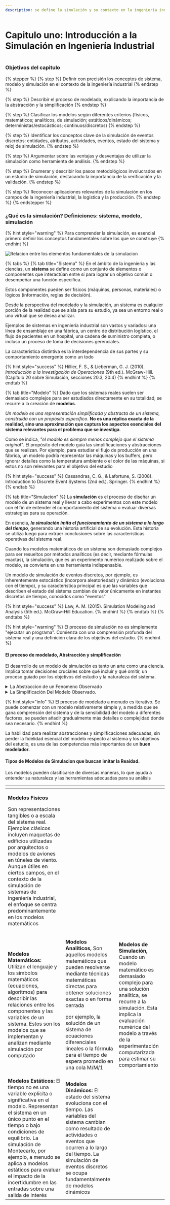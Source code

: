 ```yaml
---
description: se define la simulación y su contexto en la ingeniería industrial
---
```


# Capitulo uno: Introducción a la Simulación en Ingeniería Industrial

<img src="../.gitbook/assets/file.excalidraw (2).svg" alt="" class="gitbook-drawing">

### Objetivos del capitulo

{% stepper %}
{% step %}
Definir con precisión los conceptos de sistema, modelo y simulación en el contexto de la ingeniería industrial
{% endstep %}

{% step %}
Describir el proceso de modelado, explicando la importancia de la abstracción y la simplificación
{% endstep %}

{% step %}
Clasificar los modelos según diferentes criterios (físicos, matemáticos; analíticos, de simulación; estáticos/dinámicos; deterministas/estocásticos; continuos/discretos)
{% endstep %}

{% step %}
Identificar los conceptos clave de la simulación de eventos discretos: entidades, atributos, actividades, eventos, estado del sistema y reloj de simulación.
{% endstep %}

{% step %}
Argumentar sobre las ventajas y desventajas de utilizar la simulación como herramienta de análisis.
{% endstep %}

{% step %}
Enumerar y describir los pasos metodológicos involucrados en un estudio de simulación, destacando la importancia de la verificación y la validación.
{% endstep %}

{% step %}
Reconocer aplicaciones relevantes de la simulación en los campos de la ingeniería industrial, la logística y la producción.
{% endstep %}
{% endstepper %}

### ¿Qué es la simulación? Definiciones: sistema, modelo, simulación

{% hint style="warning" %}
Para comprender la simulación, es esencial primero definir los conceptos fundamentales sobre los que se construye
{% endhint %}

<img src="../.gitbook/assets/file.excalidraw (3).svg" alt="Relacion entre los elementos fundamentales de la simulacion" class="gitbook-drawing">

{% tabs %}
{% tab title="Sistema" %}
En el ámbito de la ingeniería y las ciencias, un **sistema** se define como un conjunto de elementos o componentes que interactúan entre sí para lograr un objetivo común o desempeñar una función específica.&#x20;

Estos componentes pueden ser físicos (máquinas, personas, materiales) o lógicos (información, reglas de decisión).&#x20;

Desde la perspectiva del modelado y la simulación, un sistema es cualquier porción de la realidad que se aísla para su estudio, ya sea un entorno real o uno virtual que se desea analizar.&#x20;

Ejemplos de sistemas en ingeniería industrial son vastos y variados: una línea de ensamblaje en una fábrica, un centro de distribución logístico, el flujo de pacientes en un hospital, una cadena de suministro completa, o incluso un proceso de toma de decisiones gerenciales.&#x20;

La característica distintiva es la interdependencia de sus partes y su comportamiento emergente como un todo&#x20;

{% hint style="success" %}
Hillier, F. S., & Lieberman, G. J. (2010). _Introducción a la Investigación de Operaciones_ (9th ed.). McGraw-Hill. (Capítulo 20 sobre Simulación, secciones 20.3, 20.4)
{% endhint %}
{% endtab %}

{% tab title="Modelo" %}
Dado que los sistemas reales suelen ser demasiado complejos para ser estudiados directamente en su totalidad, se recurre a la creación de **modelos**.&#x20;

_Un modelo es una representación simplificada y abstracta de un sistema, construida con un propósito específico_. **No es una réplica exacta de la realidad, sino una aproximación que captura los aspectos esenciales del sistema relevantes para el problema que se investiga**.&#x20;

Como se indica, _"el modelo es siempre menos complejo que el sistema original"_. El propósito del modelo guía las simplificaciones y abstracciones que se realizan. Por ejemplo, para estudiar el flujo de producción en una fábrica, un modelo podría representar las máquinas y los buffers, pero ignorar detalles como la temperatura ambiente o el color de las máquinas, si estos no son relevantes para el objetivo del estudio

{% hint style="success" %}
Cassandras, C. G., & Lafortune, S. (2008). Introduction to Discrete Event Systems (2nd ed.). Springer.
{% endhint %}
{% endtab %}

{% tab title="Simulacion" %}
La **simulación** es el proceso de diseñar un modelo de un sistema real y llevar a cabo experimentos con este modelo con el fin de entender el comportamiento del sistema o evaluar diversas estrategias para su operación.&#x20;

En esencia, _**la simulación imita el funcionamiento de un sistema a lo largo del tiempo**_, generando una historia artificial de su evolución. Esta historia se utiliza luego para extraer conclusiones sobre las características operativas del sistema real.&#x20;

Cuando los modelos matemáticos de un sistema son demasiado complejos para ser resueltos por métodos analíticos (es decir, mediante fórmulas exactas), la simulación, que es un experimento numérico realizado sobre el modelo, se convierte en una herramienta indispensable.&#x20;

Un modelo de simulación de eventos discretos, por ejemplo, es inherentemente estocástico (incorpora aleatoriedad) y dinámico (evoluciona con el tiempo), y su característica principal es que las variables que describen el estado del sistema cambian de valor únicamente en instantes discretos de tiempo, conocidos como "eventos"

{% hint style="success" %}
Law, A. M. (2015). Simulation Modeling and Analysis (5th ed.). McGraw-Hill Education.
{% endhint %}
{% endtab %}
{% endtabs %}

{% hint style="warning" %}
El proceso de simulación no es simplemente "ejecutar un programa". Comienza con una comprensión profunda del sistema real y una definición clara de los objetivos del estudio.
{% endhint %}

#### El proceso de modelado, Abstracción y simplificación

El desarrollo de un modelo de simulación es tanto un arte como una ciencia. Implica tomar decisiones cruciales sobre qué incluir y qué omitir, un proceso guiado por los objetivos del estudio y la naturaleza del sistema.

<details>

<summary>La Abstraccion de un Fenomeno Observado</summary>

La abstracción consiste en _**identificar y capturar la esencia de un sistema**_, _ignorando los detalles que se consideran irrelevantes para el propósito del estudio._&#x20;

{% hint style="info" %}
Es el proceso de "elevarse" por encima de los detalles minuciosos para obtener una visión más general y manejable.&#x20;
{% endhint %}

En el contexto del modelado, la abstracción permite **"usar cada parte del modelo sin conocer sus detalles internos"**. Los modelos de simulación pueden operar en diferentes niveles de abstracción.&#x20;

Por ejemplo, a un nivel _estratégico alto_, se pueden modelar flujos agregados en una cadena de suministro sin detallar cada camión o producto individual.&#x20;

A un nivel _operativo bajo_, se podría modelar el movimiento preciso de un vehículo guiado automáticamente (AGV) en un almacén, incluyendo sus aceleraciones y desaceleraciones.&#x20;

{% hint style="warning" %}
La elección del nivel de abstracción correcto es **crítica**,&#x20;

* Un modelo demasiado abstracto puede no capturar los fenómenos importantes, mientras que uno innecesariamente detallado puede volverse intratable o consumir demasiados recursos computacionales&#x20;

-CRC-
{% endhint %}

</details>

<details>

<summary>La Simplificación Del Modelo Observado.</summary>

La simplificación va de la mano con la abstracción. Dado que los sistemas reales son inherentemente complejos, cualquier modelo será una simplificación de esa realidad.&#x20;

El objetivo es lograr una _"simplificación válida"_ , es decir, un modelo que sea lo suficientemente simple para ser comprendido, construido y analizado, pero lo suficientemente detallado para representar adecuadamente aquellos aspectos del sistema que son cruciales para los objetivos del estudio.&#x20;

Como lo expresa la máxima citada en , un modelo debe ser "_**tan simple como sea posible, pero nunca más simple"**_. Esto implica un delicado equilibrio.&#x20;

Omitir características importantes puede invalidar el modelo, mientras que incluir detalles superfluos puede oscurecer los resultados, aumentar el tiempo de desarrollo y ejecución, y dificultar la validación del mismo.

{% hint style="success" %}
Banks, J., Carson, J. S., II, Nelson, B. L., & Nicol, D. M. (2010). Discrete-Event System Simulation (5th ed.)
{% endhint %}

</details>

{% hint style="info" %}
El proceso de modelado a menudo es iterativo. Se puede comenzar con un modelo relativamente simple y, a medida que se gana comprensión del sistema y de la sensibilidad del modelo a diferentes factores, se pueden añadir gradualmente más detalles o complejidad donde sea necesario.
{% endhint %}

La habilidad para realizar abstracciones y simplificaciones adecuadas, sin perder la fidelidad esencial del modelo respecto al sistema y los objetivos del estudio, es una de las competencias más importantes de un **buen modelador.**

#### Tipos de Modelos de Simulacion que buscan imitar la Reaidad.

Los modelos pueden clasificarse de diversas maneras, lo que ayuda a entender su naturaleza y las herramientas adecuadas para su análisis

<table data-view="cards"><thead><tr><th></th><th></th><th></th></tr></thead><tbody><tr><td><p><strong>Modelos Fisicos</strong></p><p>Son representaciones tangibles o a escala del sistema real. Ejemplos clásicos incluyen maquetas de edificios utilizadas por arquitectos o modelos de aviones en túneles de viento. Aunque útiles en ciertos campos, en el contexto de la simulación de sistemas de ingeniería industrial, el enfoque se centra predominantemente en los modelos matemáticos</p></td><td></td><td></td></tr><tr><td><strong>Modelos Matemáticos:</strong> Utilizan el lenguaje y los símbolos matemáticos (ecuaciones, algoritmos) para describir las relaciones entre los componentes y las variables de un sistema. Estos son los modelos que se implementan y analizan mediante simulación por computado</td><td><p><strong>Modelos Analíticos,</strong> Son aquellos modelos matemáticos que pueden resolverse mediante técnicas matemáticas directas para obtener soluciones exactas o en forma cerrada </p><p>por ejemplo, la solución de un sistema de ecuaciones diferenciales lineales o la fórmula para el tiempo de espera promedio en una cola M/M/1 </p></td><td><strong>Modelos de Simulación,</strong> Cuando un modelo matemático es demasiado complejo para una solución analítica, se recurre a la simulación. Esta implica la evaluación numérica del modelo a través de la experimentación computarizada para estimar su comportamiento</td></tr><tr><td><strong>Modelos Estáticos:</strong> El tiempo no es una variable explícita o significativa en el modelo. Representan el sistema en un único punto en el tiempo o bajo condiciones de equilibrio. La simulación de Montecarlo, por ejemplo, a menudo se aplica a modelos estáticos para evaluar el impacto de la incertidumbre en las entradas sobre una salida de interés</td><td><strong>Modelos Dinámicos:</strong> El estado del sistema evoluciona con el tiempo. Las variables del sistema cambian como resultado de actividades o eventos que ocurren a lo largo del tiempo. La simulación de eventos discretos se ocupa fundamentalmente de modelos dinámicos</td><td></td></tr></tbody></table>
